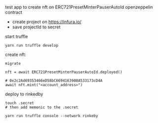 test app to create nft on ERC721PresetMinterPauserAutoId openzeppelin contract

- create project on https://infura.io/
- save projectId to secret

start truffle
```
yarn run truffle develop
```

create nft:
```
migrate

nft = await ERC721PresetMinterPauserAutoId.deployed()

# 0x2c2Ad69353466eD58bC6694163908A533173cD4A
await nft.mint("<account_address>")

```

deploy to rinkedby 
```
touch .secret
# then add memonic to the .secret

yarn run truffle console --network rinkeby
```
